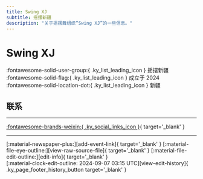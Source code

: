 ```yaml
---
title: Swing XJ
subtitle: 摇摆新疆
description: "关于摇摆舞组织“Swing XJ”的一些信息。"
---
```


# Swing XJ

:fontawesome-solid-user-group:{ .ky_list_leading_icon } 摇摆新疆  
:fontawesome-solid-flag:{ .ky_list_leading_icon } 成立于 2024  
:fontawesome-solid-location-dot:{ .ky_list_leading_icon } 新疆  


## 联系


---

 [:fontawesome-brands-weixin:{ .ky_social_links_icon }](https://mp.weixin.qq.com/s/H32zyUFNPfXcL4j0311iGQ){ target='_blank' }

---

<div class="ky_page_footer" markdown>
<div class="ky_page_footer_trailing" markdown="span">
[:material-newspaper-plus:][add-event-link]{ target='_blank' }
[:material-file-eye-outline:][view-raw-source-file]{ target='_blank' }
[:material-file-edit-outline:][edit-info]{ target='_blank' }
</div>
<div class="ky_page_footer_leading" markdown="span">
[:material-clock-edit-outline: 2024-09-07 03:15 UTC][view-edit-history]{ .ky_page_footer_history_button target='_blank' }
</div>
</div>

[add-event-link]: https://github.com/swingdance/events/issues/new?assignees=&labels=add+event&projects=&template=02-add_entity.yml&title=%5Bcn%5D%20%3CName%3E&region=cn&province=Xinjiang&city=Xinjiang&org_id=swing-xj "添加活动"
[view-raw-source-file]: https://github.com/swingdance/orgs/blob/main/cn/swing-xj.json "查看原始源文件"
[edit-info]: https://github.com/swingdance/orgs/issues/new?assignees=&labels=update+org&projects=&template=03-update_entity.yml&title=%5Bcn%5D%20Swing%20XJ&region=cn&id=swing-xj&name=Swing%20XJ "编辑信息"

[view-edit-history]: https://github.com/swingdance/orgs/commits/main/cn/swing-xj.json "查看编辑历史"
